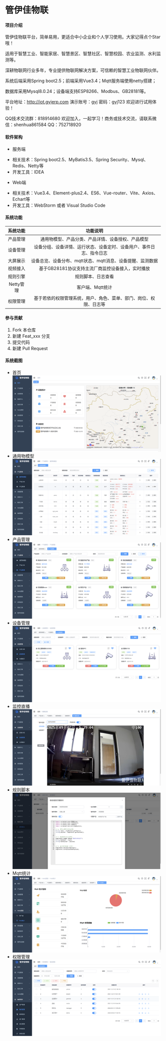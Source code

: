 # 管伊佳物联

#### 项目介绍
管伊佳物联平台，简单易用，更适合中小企业和个人学习使用。大家记得点个Star哦！

适用于智慧工业、智能家居、智慧景区、智慧社区、智慧校园、农业监测、水利监测等。

深耕物联网行业多年，专业提供物联网解决方案，可信赖的智慧工业物联网伙伴。

系统后端采用Spring boot2.5；前端采用Vue3.4；Mqtt服务端使用netty搭建；

数据库采用Mysql8.0.24；设备端支持ESP8266、Modbus、GB28181等。

平台地址：http://iot.gyjerp.com  演示账号：gyj  密码：gyj123 欢迎进行试用体验！

QQ技术交流群：818914680 欢迎加入，一起学习！商务或技术交流，请联系微信：shenhua861584 QQ：752718920

#### 软件架构
* 服务端
- 相关技术：Spring boot2.5、MyBatis3.5、Spring Security、Mysql、Redis、Netty等
- 开发工具：IDEA
* Web端
- 相关技术：Vue3.4、Element-plus2.4、ES6、Vue-router、Vite、Axios、Echart等
- 开发工具：WebStorm 或者 Visual Studio Code


#### 系统功能

|           系统功能           | 功能说明                                            | 
|:------------------------:|:-----------------------------------------------:|
|           产品管理           | 通用物模型、产品分类、产品详情、设备授权、产品模型                       | 
|           设备管理           | 设备分组、设备详情、运行状态、设备定时、设备用户、事件日志、指令日志            | 
|          大屏展示           | 设备总览、设备分布、mqtt状态、mqtt消息、设备提醒、监测数据          | 
|          视频接入          | 基于GB28181协议支持主流厂商监控设备接入，实时播放| 
|          规则引擎          | 规则脚本、日志查看           | 
|          Netty管理          | 客户端、Mqtt统计 | 
|          权限管理          | 基于若依的权限管理系统，用户、角色、菜单、部门、岗位、权限、日志等  | 

#### 参与贡献

1.  Fork 本仓库
2.  新建 Feat_xxx 分支
3.  提交代码
4.  新建 Pull Request

#### 系统截图
* 首页
![输入图片说明](gyj-iot-web/public/screen/1.png)
* 通用物模型
![输入图片说明](gyj-iot-web/public/screen/2.png)
* 产品管理
![输入图片说明](gyj-iot-web/public/screen/3.png)
* 设备管理
![输入图片说明](gyj-iot-web/public/screen/4.png)
* 监控直播
![输入图片说明](gyj-iot-web/public/screen/5.png)
* 规则脚本
![输入图片说明](gyj-iot-web/public/screen/6.png)
* Mqtt统计
![输入图片说明](gyj-iot-web/public/screen/7.png)
* 权限管理
![输入图片说明](gyj-iot-web/public/screen/8.png)

